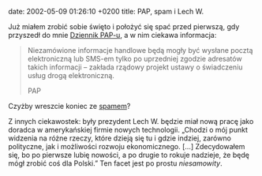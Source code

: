 date: 2002-05-09 01:26:10 +0200
title: PAP, spam i Lech W.

Już miałem zrobić sobie święto i położyć się spać przed pierwszą, gdy przyszedł do mnie [Dziennik PAP-u](http://dziennik.pap.pl/ 'Dziennik Polskiej Agencji Prasowej'), a w nim ciekawa informacja:

> Niezamówione informacje handlowe będą mogły być wysłane pocztą elektroniczną lub SMS-em tylko po uprzedniej zgodzie adresatów takich informacji – zakłada rządowy projekt ustawy o świadczeniu usług drogą elektroniczną.
>
> PAP

Czyżby wreszcie koniec ze [spamem](http://chlip.pl/felietony/20 'czym jest spam?')?

Z innych ciekawostek: były prezydent Lech W. będzie miał nową pracę jako doradca w amerykańskiej firmie nowych technologii. „Chodzi o mój punkt widzenia na różne rzeczy, które dzieją się tu i gdzie indziej, zarówno polityczne, jak i możliwości rozwoju ekonomicznego. […] Zdecydowałem się, bo po pierwsze lubię nowości, a po drugie to rokuje nadzieje, że będę mógł zrobić coś dla Polski.” Ten facet jest po prostu _niesamowity_.
